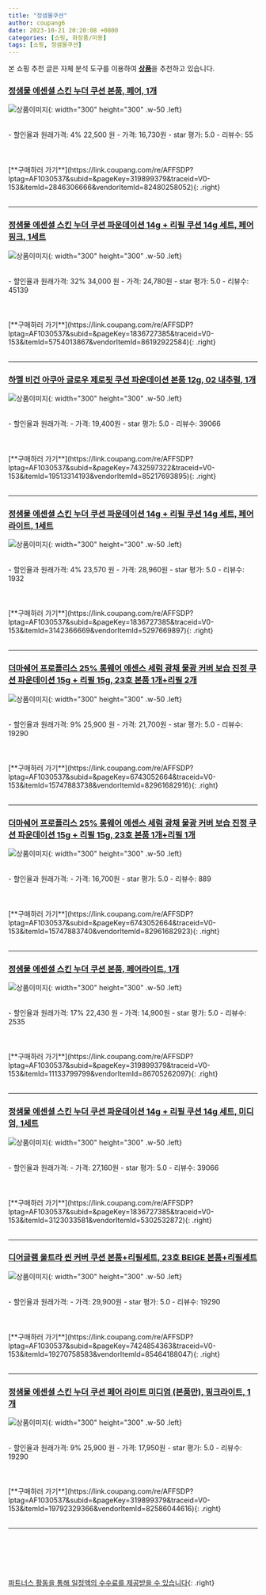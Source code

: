 ```yaml
---
title: "정샘물쿠션"
author: coupang6
date: 2023-10-21 20:20:08 +0800
categories: [쇼핑, 화장품/미용]
tags: [쇼핑, 정샘물쿠션]
---
```


본 쇼핑 추천 글은 자체 분석 도구를 이용하여 [**상품**](https://link.coupang.com/a/bao1ui)을 추천하고 있습니다.

### [정샘물 에센셜 스킨 누더 쿠션 본품, 페어, 1개](https://link.coupang.com/re/AFFSDP?lptag=AF1030537&subid=&pageKey=319899379&traceid=V0-153&itemId=2846306666&vendorItemId=82480258052)

![상품이미지](https://thumbnail6.coupangcdn.com/thumbnails/remote/230x230ex/image/vendor_inventory/f21b/5a28924cbedcaf3bbb894913aee73a39016c999c9777335b64a207833c0a.jpg){: width="300" height="300" .w-50 .left}


<br>
- 할인율과 원래가격: 4%  22,500   원
- 가격: 16,730원
- star 평가: 5.0
- 리뷰수: 55
<br>
<br>
<br>
<br>
[**구매하러 가기**](https://link.coupang.com/re/AFFSDP?lptag=AF1030537&subid=&pageKey=319899379&traceid=V0-153&itemId=2846306666&vendorItemId=82480258052){: .right}
<br>
<br>

---

### [정샘물 에센셜 스킨 누더 쿠션 파운데이션 14g + 리필 쿠션 14g 세트, 페어핑크, 1세트](https://link.coupang.com/re/AFFSDP?lptag=AF1030537&subid=&pageKey=1836727385&traceid=V0-153&itemId=5754013867&vendorItemId=86192922584)

![상품이미지](https://thumbnail6.coupangcdn.com/thumbnails/remote/230x230ex/image/vendor_inventory/3b62/8bb7421e21a09bfdf4910ca6b3364f385d631199e4cab85772ca3a19e011.jpg){: width="300" height="300" .w-50 .left}


<br>
- 할인율과 원래가격: 32%  34,000   원
- 가격: 24,780원
- star 평가: 5.0
- 리뷰수: 45139
<br>
<br>
<br>
<br>
[**구매하러 가기**](https://link.coupang.com/re/AFFSDP?lptag=AF1030537&subid=&pageKey=1836727385&traceid=V0-153&itemId=5754013867&vendorItemId=86192922584){: .right}
<br>
<br>

---

### [하멜 비건 아쿠아 글로우 제로핏 쿠션 파운데이션 본품 12g, 02 내추럴, 1개](https://link.coupang.com/re/AFFSDP?lptag=AF1030537&subid=&pageKey=7432597322&traceid=V0-153&itemId=19513314193&vendorItemId=85217693895)

![상품이미지](https://thumbnail9.coupangcdn.com/thumbnails/remote/230x230ex/image/rs_quotation_api/1a4mxiet/62c3011166b341c9a7e9e203b065154f.jpg){: width="300" height="300" .w-50 .left}


<br>
- 할인율과 원래가격: 
- 가격: 19,400원
- star 평가: 5.0
- 리뷰수: 39066
<br>
<br>
<br>
<br>
[**구매하러 가기**](https://link.coupang.com/re/AFFSDP?lptag=AF1030537&subid=&pageKey=7432597322&traceid=V0-153&itemId=19513314193&vendorItemId=85217693895){: .right}
<br>
<br>

---

### [정샘물 에센셜 스킨 누더 쿠션 파운데이션 14g + 리필 쿠션 14g 세트, 페어라이트, 1세트](https://link.coupang.com/re/AFFSDP?lptag=AF1030537&subid=&pageKey=1836727385&traceid=V0-153&itemId=3142366669&vendorItemId=5297669897)

![상품이미지](https://thumbnail8.coupangcdn.com/thumbnails/remote/230x230ex/image/vendor_inventory/c2aa/87d30b7ee94d19c7d0392b59c257847656ac63b81165cdb6c3ed0575ccff.jpg){: width="300" height="300" .w-50 .left}


<br>
- 할인율과 원래가격: 4%  23,570   원
- 가격: 28,960원
- star 평가: 5.0
- 리뷰수: 1932
<br>
<br>
<br>
<br>
[**구매하러 가기**](https://link.coupang.com/re/AFFSDP?lptag=AF1030537&subid=&pageKey=1836727385&traceid=V0-153&itemId=3142366669&vendorItemId=5297669897){: .right}
<br>
<br>

---

### [더마쉐어 프로폴리스 25% 롱웨어 에센스 세럼 광채 물광 커버 보습 진정 쿠션 파운데이션 15g + 리필 15g, 23호 본품 1개+리필 2개](https://link.coupang.com/re/AFFSDP?lptag=AF1030537&subid=&pageKey=6743052664&traceid=V0-153&itemId=15747883738&vendorItemId=82961682916)

![상품이미지](https://thumbnail7.coupangcdn.com/thumbnails/remote/230x230ex/image/vendor_inventory/09fd/642b26f12b89f58d53dd52498e715919407e591bec033b4db1437eb95dd2.jpg){: width="300" height="300" .w-50 .left}


<br>
- 할인율과 원래가격: 9%  25,900   원
- 가격: 21,700원
- star 평가: 5.0
- 리뷰수: 19290
<br>
<br>
<br>
<br>
[**구매하러 가기**](https://link.coupang.com/re/AFFSDP?lptag=AF1030537&subid=&pageKey=6743052664&traceid=V0-153&itemId=15747883738&vendorItemId=82961682916){: .right}
<br>
<br>

---

### [더마쉐어 프로폴리스 25% 롱웨어 에센스 세럼 광채 물광 커버 보습 진정 쿠션 파운데이션 15g + 리필 15g, 23호 본품 1개+리필 1개](https://link.coupang.com/re/AFFSDP?lptag=AF1030537&subid=&pageKey=6743052664&traceid=V0-153&itemId=15747883740&vendorItemId=82961682923)

![상품이미지](https://thumbnail10.coupangcdn.com/thumbnails/remote/230x230ex/image/vendor_inventory/de0d/7c297c33e7e16de3432b75a5e403fb0e67102732a11fb15932cfa19b7e66.jpg){: width="300" height="300" .w-50 .left}


<br>
- 할인율과 원래가격: 
- 가격: 16,700원
- star 평가: 5.0
- 리뷰수: 889
<br>
<br>
<br>
<br>
[**구매하러 가기**](https://link.coupang.com/re/AFFSDP?lptag=AF1030537&subid=&pageKey=6743052664&traceid=V0-153&itemId=15747883740&vendorItemId=82961682923){: .right}
<br>
<br>

---

### [정샘물 에센셜 스킨 누더 쿠션 본품, 페어라이트, 1개](https://link.coupang.com/re/AFFSDP?lptag=AF1030537&subid=&pageKey=319899379&traceid=V0-153&itemId=11133799799&vendorItemId=86705262097)

![상품이미지](https://thumbnail8.coupangcdn.com/thumbnails/remote/230x230ex/image/vendor_inventory/bf5c/fffd06c0d18f8d07e39be99c9cf9b41890d58961048ba8b18367ef20b2f9.jpg){: width="300" height="300" .w-50 .left}


<br>
- 할인율과 원래가격: 17%  22,430   원
- 가격: 14,900원
- star 평가: 5.0
- 리뷰수: 2535
<br>
<br>
<br>
<br>
[**구매하러 가기**](https://link.coupang.com/re/AFFSDP?lptag=AF1030537&subid=&pageKey=319899379&traceid=V0-153&itemId=11133799799&vendorItemId=86705262097){: .right}
<br>
<br>

---

### [정샘물 에센셜 스킨 누더 쿠션 파운데이션 14g + 리필 쿠션 14g 세트, 미디엄, 1세트](https://link.coupang.com/re/AFFSDP?lptag=AF1030537&subid=&pageKey=1836727385&traceid=V0-153&itemId=3123033581&vendorItemId=5302532872)

![상품이미지](https://thumbnail8.coupangcdn.com/thumbnails/remote/230x230ex/image/vendor_inventory/90ba/752face47dc308dc4782207af8d610d006c2ba4546b32e8a691d6a17be1e.png){: width="300" height="300" .w-50 .left}


<br>
- 할인율과 원래가격: 
- 가격: 27,160원
- star 평가: 5.0
- 리뷰수: 39066
<br>
<br>
<br>
<br>
[**구매하러 가기**](https://link.coupang.com/re/AFFSDP?lptag=AF1030537&subid=&pageKey=1836727385&traceid=V0-153&itemId=3123033581&vendorItemId=5302532872){: .right}
<br>
<br>

---

### [디어글램 울트라 씬 커버 쿠션 본품+리필세트, 23호 BEIGE 본품+리필세트](https://link.coupang.com/re/AFFSDP?lptag=AF1030537&subid=&pageKey=7424854363&traceid=V0-153&itemId=19270758583&vendorItemId=85464188047)

![상품이미지](https://thumbnail9.coupangcdn.com/thumbnails/remote/230x230ex/image/vendor_inventory/8ec6/eba90454ab9a4ca08ef77e70e489ee368be90411f09dadac05cab958116a.jpg){: width="300" height="300" .w-50 .left}


<br>
- 할인율과 원래가격: 
- 가격: 29,900원
- star 평가: 5.0
- 리뷰수: 19290
<br>
<br>
<br>
<br>
[**구매하러 가기**](https://link.coupang.com/re/AFFSDP?lptag=AF1030537&subid=&pageKey=7424854363&traceid=V0-153&itemId=19270758583&vendorItemId=85464188047){: .right}
<br>
<br>

---

### [정샘물 에센셜 스킨 누더 쿠션 페어 라이트 미디엄 (본품만), 핑크라이트, 1개](https://link.coupang.com/re/AFFSDP?lptag=AF1030537&subid=&pageKey=319899379&traceid=V0-153&itemId=19792329366&vendorItemId=82586044616)

![상품이미지](https://thumbnail6.coupangcdn.com/thumbnails/remote/230x230ex/image/vendor_inventory/f21b/5a28924cbedcaf3bbb894913aee73a39016c999c9777335b64a207833c0a.jpg){: width="300" height="300" .w-50 .left}


<br>
- 할인율과 원래가격: 9%  25,900   원
- 가격: 17,950원
- star 평가: 5.0
- 리뷰수: 19290
<br>
<br>
<br>
<br>
[**구매하러 가기**](https://link.coupang.com/re/AFFSDP?lptag=AF1030537&subid=&pageKey=319899379&traceid=V0-153&itemId=19792329366&vendorItemId=82586044616){: .right}
<br>
<br>

---
<br><br><br><br><br> [파트너스 활동을 통해 일정액의 수수료를 제공받을 수 있습니다](https://link.coupang.com/a/bao1ui){: .right}